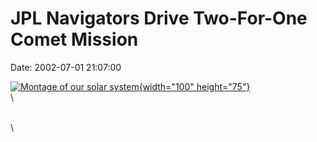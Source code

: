 JPL Navigators Drive Two-For-One Comet Mission
==============================================

Date: 2002-07-01 21:07:00

[![Montage of our solar
system](http://www.jpl.nasa.gov/images/education/20090603/montage-20090603-browse.jpg){width="100"
height="75"}](http://www.jpl.nasa.gov/news/&rn=news.xml&rst=6467)\
\

\
\
